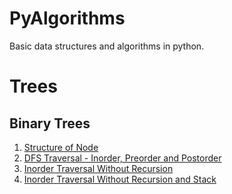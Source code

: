 # PyAlgorithms

Basic data structures and algorithms in python.

# Trees

## Binary Trees

1. [Structure of Node]
2. [DFS Traversal - Inorder, Preorder and Postorder]
3. [Inorder Traversal Without Recursion]
4. [Inorder Traversal Without Recursion and Stack]

[Structure of Node]: https://github.com/chinchponkli/pyalgorithms/blob/master/tree/binarytree/tree.py
[DFS Traversal - Inorder, Preorder and Postorder]: https://github.com/chinchponkli/pyalgorithms/blob/master/tree/binarytree/dfs.py
[Inorder Traversal Without Recursion]: https://github.com/chinchponkli/pyalgorithms/blob/master/tree/binarytree/inordeWithoutRecursion.py
[Inorder Traversal Without Recursion and Stack]: https://github.com/chinchponkli/pyalgorithms/blob/master/tree/binarytree/inorderWithoutRecursionAndStack.py

